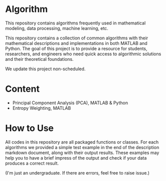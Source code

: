 # Algorithm

This repository contains algorithms frequently used in mathematical modeling, data processing, machine learning, etc. 

This repository contains a collection of common algorithms with their mathematical descriptions and implementations in both MATLAB and Python. The goal of this project is to provide a resource for students, researchers, and engineers who need quick access to algorithmic solutions and their theoretical foundations.

We update this project non-scheduled. 

# Content
- Principal Component Analysis (PCA), MATLAB & Python
- Entropy Weighting, MATLAB

# How to Use
All codes in this repository are all packaged functions or classes. For each algorithms we provided a simple test example in the end of the description markdown document, along with their output results. These examples may help you to have a brief impress of the output and check if your data produces a correct result.

(I'm just an undergraduate. If there are errors, feel free to raise issue.)
